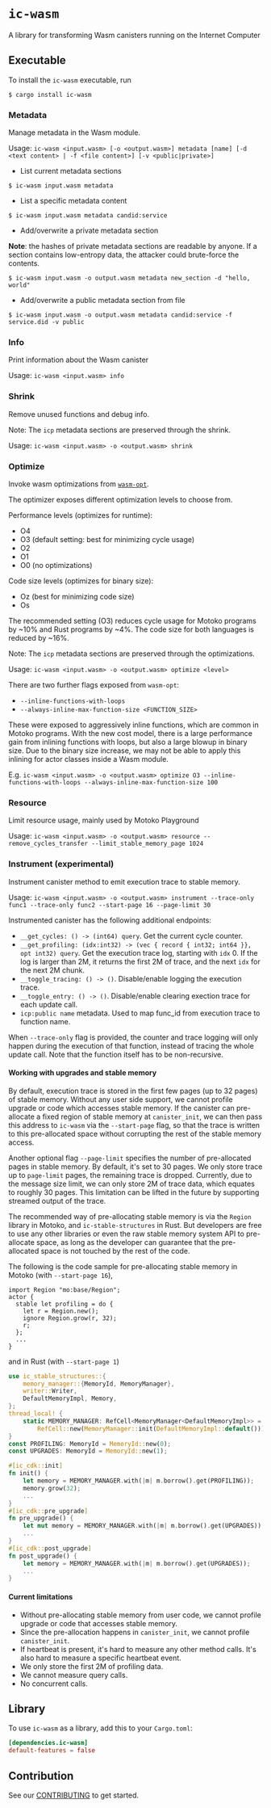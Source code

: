 # `ic-wasm`

A library for transforming Wasm canisters running on the Internet Computer

## Executable

To install the `ic-wasm` executable, run

```
$ cargo install ic-wasm
```

### Metadata

Manage metadata in the Wasm module.

Usage: `ic-wasm <input.wasm> [-o <output.wasm>] metadata [name] [-d <text content> | -f <file content>] [-v <public|private>]`

* List current metadata sections
```
$ ic-wasm input.wasm metadata
```

* List a specific metadata content
```
$ ic-wasm input.wasm metadata candid:service
```

* Add/overwrite a private metadata section

**Note**: the hashes of private metadata sections are readable by anyone. If a section contains low-entropy data, the attacker could brute-force the contents.
```
$ ic-wasm input.wasm -o output.wasm metadata new_section -d "hello, world"
```

* Add/overwrite a public metadata section from file
```
$ ic-wasm input.wasm -o output.wasm metadata candid:service -f service.did -v public
```

### Info

Print information about the Wasm canister

Usage: `ic-wasm <input.wasm> info`

### Shrink

Remove unused functions and debug info.

Note: The `icp` metadata sections are preserved through the shrink.

Usage: `ic-wasm <input.wasm> -o <output.wasm> shrink`

### Optimize

Invoke wasm optimizations from [`wasm-opt`](https://github.com/WebAssembly/binaryen).

The optimizer exposes different optimization levels to choose from.

Performance levels (optimizes for runtime):
- O4
- O3 (default setting: best for minimizing cycle usage)
- O2
- O1
- O0 (no optimizations)

Code size levels (optimizes for binary size):
- Oz (best for minimizing code size)
- Os

The recommended setting (O3) reduces cycle usage for Motoko programs by ~10% and  Rust programs by ~4%. The code size for both languages is reduced by ~16%.

Note: The `icp` metadata sections are preserved through the optimizations.

Usage: `ic-wasm <input.wasm> -o <output.wasm> optimize <level>`

There are two further flags exposed from `wasm-opt`:
- `--inline-functions-with-loops`
- `--always-inline-max-function-size <FUNCTION_SIZE>`

These were exposed to aggressively inline functions, which are common in Motoko programs. With the new cost model, there is a large performance gain from inlining functions with loops, but also a large blowup in binary size. Due to the binary size increase, we may not be able to apply this inlining for actor classes inside a Wasm module.

E.g.
`ic-wasm <input.wasm> -o <output.wasm> optimize O3 --inline-functions-with-loops --always-inline-max-function-size 100`

### Resource

Limit resource usage, mainly used by Motoko Playground

Usage: `ic-wasm <input.wasm> -o <output.wasm> resource --remove_cycles_transfer --limit_stable_memory_page 1024`

### Instrument (experimental)

Instrument canister method to emit execution trace to stable memory.

Usage: `ic-wasm <input.wasm> -o <output.wasm> instrument --trace-only func1 --trace-only func2 --start-page 16 --page-limit 30`

Instrumented canister has the following additional endpoints:

* `__get_cycles: () -> (int64) query`. Get the current cycle counter.
* `__get_profiling: (idx:int32) -> (vec { record { int32; int64 }}, opt int32) query`. Get the execution trace log, starting with `idx` 0. If the log is larger than 2M, it returns the first 2M of trace, and the next `idx` for the next 2M chunk.
* `__toggle_tracing: () -> ()`. Disable/enable logging the execution trace.
* `__toggle_entry: () -> ()`. Disable/enable clearing exection trace for each update call.
* `icp:public name` metadata. Used to map func_id from execution trace to function name.

When `--trace-only` flag is provided, the counter and trace logging will only happen during the execution of that function, instead of tracing the whole update call. Note that the function itself has to be non-recursive.

#### Working with upgrades and stable memory

By default, execution trace is stored in the first few pages (up to 32 pages) of stable memory. Without any user side support, we cannot profile upgrade or code which accesses stable memory. If the canister can pre-allocate a fixed region of stable memory at `canister_init`, we can then pass this address to `ic-wasm` via the `--start-page` flag, so that the trace is written to this pre-allocated space without corrupting the rest of the stable memory access.

Another optional flag `--page-limit` specifies the number of pre-allocated pages in stable memory. By default, it's set to 30 pages. We only store trace up to `page-limit` pages, the remaining trace is dropped. Currently, due to the message size limit, we can only store 2M of trace data, which equates to roughly 30 pages. This limitation can be lifted in the future by supporting streamed output of the trace.

The recommended way of pre-allocating stable memory is via the `Region` library in Motoko, and `ic-stable-structures` in Rust. But developers are free to use any other libraries or even the raw stable memory system API to pre-allocate space, as long as the developer can guarantee that the pre-allocated space is not touched by the rest of the code.

The following is the code sample for pre-allocating stable memory in Motoko (with `--start-page 16`),

```motoko
import Region "mo:base/Region";
actor {
  stable let profiling = do {
    let r = Region.new();
    ignore Region.grow(r, 32);
    r;
  };
  ...
}
```

and in Rust (with `--start-page 1`) 

```rust
use ic_stable_structures::{
    memory_manager::{MemoryId, MemoryManager},
    writer::Writer,
    DefaultMemoryImpl, Memory,
};
thread_local! {
    static MEMORY_MANAGER: RefCell<MemoryManager<DefaultMemoryImpl>> =
        RefCell::new(MemoryManager::init(DefaultMemoryImpl::default()));
}
const PROFILING: MemoryId = MemoryId::new(0);
const UPGRADES: MemoryId = MemoryId::new(1);

#[ic_cdk::init]
fn init() {
    let memory = MEMORY_MANAGER.with(|m| m.borrow().get(PROFILING));
    memory.grow(32);
    ...
}
#[ic_cdk::pre_upgrade]
fn pre_upgrade() {
    let mut memory = MEMORY_MANAGER.with(|m| m.borrow().get(UPGRADES));
    ...
}
#[ic_cdk::post_upgrade]
fn post_upgrade() {
    let memory = MEMORY_MANAGER.with(|m| m.borrow().get(UPGRADES));
    ...
}
```

#### Current limitations

* Without pre-allocating stable memory from user code, we cannot profile upgrade or code that accesses stable memory.
* Since the pre-allocation happens in `canister_init`, we cannot profile `canister_init`.
* If heartbeat is present, it's hard to measure any other method calls. It's also hard to measure a specific heartbeat event.
* We only store the first 2M of profiling data.
* We cannot measure query calls.
* No concurrent calls.

## Library

To use `ic-wasm` as a library, add this to your `Cargo.toml`:

```toml
[dependencies.ic-wasm]
default-features = false
```

## Contribution

See our [CONTRIBUTING](.github/CONTRIBUTING.md) to get started.

